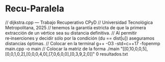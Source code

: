 # Recu-Paralela
// dijkstra.cpp — Trabajo Recuperativo CPyD
// Universidad Tecnológica Metropolitana, 2025
// tenemos la garantía estricta de que la primera extracción de un vértice sea su distancia definitiva. 
// Al permitir re‑inserciones y decidir sólo por la condición (du == dist[u]) aseguramos distancias óptimas.
// Colocar en la terminal g++ -O3 -std=c++17 -fopenmp main.cpp -o main
// Colocar la matriz de la forma ./main "[[0,10,0,0,5],[0,0,1,0,2],[0,0,0,4,0],[7,0,6,0,0],[0,3,9,2,0]]" 0 resultados.txt

